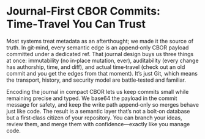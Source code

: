 # Journal‑First CBOR Commits: Time‑Travel You Can Trust

Most systems treat metadata as an afterthought; we made it the source of truth. In git‑mind, every semantic edge is an append‑only CBOR payload committed under a dedicated ref. That journal design buys us three things at once: immutability (no in‑place mutation, ever), auditability (every change has authorship, time, and diff), and actual time‑travel (check out an old commit and you get the edges from that moment). It’s just Git, which means the transport, history, and security model are battle‑tested and familiar.

Encoding the journal in compact CBOR lets us keep commits small while remaining precise and typed. We base64 the payload in the commit message for safety, and keep the write path append‑only so merges behave just like code. The result is a semantic layer that’s not a bolt‑on database but a first‑class citizen of your repository. You can branch your ideas, review them, and merge them with confidence—exactly like you manage code.

